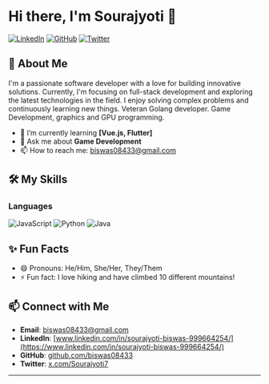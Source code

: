 # Hi there, I'm Sourajyoti 👋

[![LinkedIn](https://img.shields.io/badge/LinkedIn-Profile-blue)](https://www.linkedin.com/in/your-profile)
[![GitHub](https://img.shields.io/badge/GitHub-Profile-black)](https://github.com/your-username)
[![Twitter](https://img.shields.io/badge/Twitter-Profile-blue)](https://twitter.com/your-username)

## 🚀 About Me

I'm a passionate software developer with a love for building innovative solutions. Currently, I'm focusing on full-stack development and exploring the latest technologies in the field. I enjoy solving complex problems and continuously learning new things. Veteran Golang developer. Game Development, graphics and GPU programming.

<!-- - 🔭 I’m currently working on **[Your Current Project](https://github.com/your-username/current-project)** -->
- 🌱 I’m currently learning **[Vue.js, Flutter]**
- 💬 Ask me about **Game Development**
- 📫 How to reach me: [biswas08433@gmail.com](mailto:biswas08433@gmail.com)

## 🛠️ My Skills

### Languages
![JavaScript](https://img.shields.io/badge/-JavaScript-yellow?logo=javascript&logoColor=white&style=for-the-badge)
![Python](https://img.shields.io/badge/-Python-blue?logo=python&logoColor=white&style=for-the-badge)
![Java](https://img.shields.io/badge/-Java-red?logo=java&logoColor=white&style=for-the-badge)

<!-- ### Frameworks & Libraries
![React](https://img.shields.io/badge/-React-blue?logo=react&logoColor=white&style=for-the-badge)
![Node.js](https://img.shields.io/badge/-Node.js-green?logo=node.js&logoColor=white&style=for-the-badge)
![Django](https://img.shields.io/badge/-Django-green?logo=django&logoColor=white&style=for-the-badge)

### Tools & Platforms
![Docker](https://img.shields.io/badge/-Docker-blue?logo=docker&logoColor=white&style=for-the-badge)
![AWS](https://img.shields.io/badge/-AWS-orange?logo=amazon-aws&logoColor=white&style=for-the-badge)
![Git](https://img.shields.io/badge/-Git-black?logo=git&logoColor=white&style=for-the-badge)

## 📈 GitHub Stats

![Your GitHub stats](https://github-readme-stats.vercel.app/api?username=your-username&show_icons=true&theme=radical)
![Top Langs](https://github-readme-stats.vercel.app/api/top-langs/?username=your-username&layout=compact&theme=radical)

## 📂 Projects

### [Project 1](https://github.com/your-username/project-1)
A brief description of Project 1. Highlight key features or technologies used.

### [Project 2](https://github.com/your-username/project-2)
A brief description of Project 2. Highlight key features or technologies used.

## 🏆 Achievements

- **Award Name** | *Month Year* - Brief description of the award or achievement.
- **Certification Name** | *Issuing Organization* | *Month Year* - Brief description.

-->

## ✨ Fun Facts

- 😄 Pronouns: He/Him, She/Her, They/Them
- ⚡ Fun fact: I love hiking and have climbed 10 different mountains!

## 📫 Connect with Me

- **Email**: [biswas08433@gmail.com](mailto:biswas08433@gmail.com)
- **LinkedIn**: [www.linkedin.com/in/sourajyoti-biswas-999664254/](https://www.linkedin.com/in/sourajyoti-biswas-999664254/)
- **GitHub**: [github.com/biswas08433](https://github.com/biswas08433)
- **Twitter**: [x.com/Sourajyoti7](https://x.com/Sourajyoti7)

---


<!--
**biswas08433/biswas08433** is a ✨ _special_ ✨ repository because its `README.md` (this file) appears on your GitHub profile.

Here are some ideas to get you started:

- 🔭 I’m currently working on ...
- 🌱 I’m currently learning ...
- 👯 I’m looking to collaborate on ...
- 🤔 I’m looking for help with ...
- 💬 Ask me about ...
- 📫 How to reach me: ...
- 😄 Pronouns: ...
- ⚡ Fun fact: ...
-->
